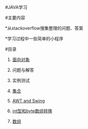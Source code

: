 #JAVA学习

#主要内容
 
  *从stackoverflow搜集整理的问题、答案
  
  *学习过程中一些简单的小程序

#目录

1. [面向对象](face_to_object.md)

 1. 问题与解答
 
 1. 实例测试
 
2. [集合](List.md)
3. [AWT and Swing](swing.md)
4. [int型和byte数组转换](ByteSwitchInt.java)
5. [ 数组](contents/数组.md)
